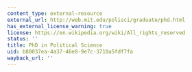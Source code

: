```yaml
---
content_type: external-resource
external_url: http://web.mit.edu/polisci/graduate/phd.html
has_external_license_warning: true
license: https://en.wikipedia.org/wiki/All_rights_reserved
status: ''
title: PhD in Political Science
uid: b80037ea-4a37-46e8-9e7c-3710a5fdf7fa
wayback_url: ''
---
```

